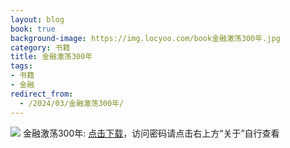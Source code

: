 ```yaml
---
layout: blog
book: true
background-image: https://img.locyoo.com/book金融激荡300年.jpg
category: 书籍
title: 金融激荡300年
tags:
- 书籍
- 金融
redirect_from:
  - /2024/03/金融激荡300年/
---
```

![](https://img.locyoo.com/book金融激荡300年.jpg)
金融激荡300年: <a name = "ref1" href="https://url18.ctfile.com/f/50983618-1323174895-203b12?p=3619">点击下载</a>，访问密码请点击右上方“关于”自行查看